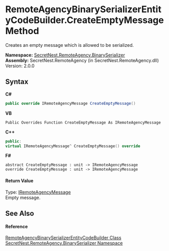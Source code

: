 # RemoteAgencyBinarySerializerEntityCodeBuilder.CreateEmptyMessage Method 
 

Creates an empty message which is allowed to be serialized.

**Namespace:**&nbsp;<a href="N_SecretNest_RemoteAgency_BinarySerializer">SecretNest.RemoteAgency.BinarySerializer</a><br />**Assembly:**&nbsp;SecretNest.RemoteAgency (in SecretNest.RemoteAgency.dll) Version: 2.0.0

## Syntax

**C#**<br />
``` C#
public override IRemoteAgencyMessage CreateEmptyMessage()
```

**VB**<br />
``` VB
Public Overrides Function CreateEmptyMessage As IRemoteAgencyMessage
```

**C++**<br />
``` C++
public:
virtual IRemoteAgencyMessage^ CreateEmptyMessage() override
```

**F#**<br />
``` F#
abstract CreateEmptyMessage : unit -> IRemoteAgencyMessage 
override CreateEmptyMessage : unit -> IRemoteAgencyMessage 
```


#### Return Value
Type: <a href="T_SecretNest_RemoteAgency_IRemoteAgencyMessage">IRemoteAgencyMessage</a><br />Empty message.

## See Also


#### Reference
<a href="T_SecretNest_RemoteAgency_BinarySerializer_RemoteAgencyBinarySerializerEntityCodeBuilder">RemoteAgencyBinarySerializerEntityCodeBuilder Class</a><br /><a href="N_SecretNest_RemoteAgency_BinarySerializer">SecretNest.RemoteAgency.BinarySerializer Namespace</a><br />